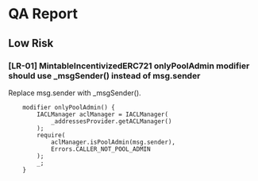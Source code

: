 # QA Report

## Low Risk

### [LR-01] MintableIncentivizedERC721 onlyPoolAdmin modifier should use \_msgSender() instead of msg.sender

Replace msg.sender with \_msgSender().

```solidity
    modifier onlyPoolAdmin() {
        IACLManager aclManager = IACLManager(
            _addressesProvider.getACLManager()
        );
        require(
            aclManager.isPoolAdmin(msg.sender),
            Errors.CALLER_NOT_POOL_ADMIN
        );
        _;
    }
```